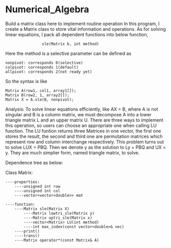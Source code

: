 # Numerical_Algebra
Build a matrix class here to implement routine operation
In this program, I create a Matrix class to store vital information and operations.
As for solving linear equations, I pack all dependent functions into below function,

                    sle(Matrix b, int method)

Here the method is a selective parameter can be defined as

    nonpivot: corresponds 0(selective)
    colpivot: corresponds 1(default)
    allpivot: corresponds 2(not ready yet)

So the syntax is like

    Matrix A(row1, col1, array1[]);
    Matrix B(row2, 1, array2[]);
    Matrix X = A.sle(B, nonpivot);


Analysis:
To solve linear equations efficiently, like AX = B, where A is not singular and B is
a column matrix, we must decompose A into a lower triangle matrix L and an upper
matrix U. There are three ways to implement this operation, so users can choose an
appropriate one when calling LU function. The LU funtion returns three Matrices in
one vector, the first one stores the result, the second and third one are permutation
matrices which represent row and column interchange respectively. This problem turns
out to solve LUX = PBQ. Then we denote y as the solution to Ly = PBQ and UX = y.
They are much simplier form, named triangle matrix, to solve.

Dependence tree as below:

Class Matrix:

    ----properties:
        ----unsigned int row
        ----unsigned int col
        ----vector<vector<double>> mat

    ----function:
        ----Matrix sle(Matrix X)
            ----Matrix lowtri_sle(Matrix y)
            ----Matrix uptri_sle(Matrix x)
            ----vector<Matrix> LU(int method)
            ----int max_index(const vector<double>& vec)
        ----print()
        ----trans()
        ----Matrix operator*(const Matrix& A)
